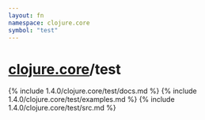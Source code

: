 ```yaml
---
layout: fn
namespace: clojure.core
symbol: "test"
---
```


# [clojure.core](../)/test

{% include 1.4.0/clojure.core/test/docs.md %}
{% include 1.4.0/clojure.core/test/examples.md %}
{% include 1.4.0/clojure.core/test/src.md %}

